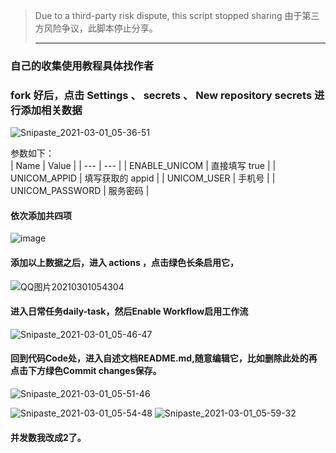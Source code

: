 > Due to a third-party risk dispute, this script stopped sharing
> 由于第三方风险争议，此脚本停止分享。
> ***
### 自己的收集使用教程具体找作者
 ### fork 好后，点击 Settings 、 secrets 、 New repository secrets 进行添加相关数据
 ![Snipaste_2021-03-01_05-36-51](https://user-images.githubusercontent.com/79479594/109432788-4182de00-7a50-11eb-9ebf-3da345f21e35.png)

 参数如下：  
|  Name | Value  |
|  --- | --- |
| ENABLE_UNICOM  | 直接填写 true |
| UNICOM_APPID  | 填写获取的 appid |
| UNICOM_USER  | 手机号 |
| UNICOM_PASSWORD  | 服务密码 |    
#### 依次添加共四项
![image](https://user-images.githubusercontent.com/79479594/109432827-6d05c880-7a50-11eb-8682-50405d7d66dd.png)

#### 添加以上数据之后，进入 actions ，点击绿色长条启用它，   
![QQ图片20210301054304](https://user-images.githubusercontent.com/79479594/109433119-1600f300-7a52-11eb-8ad2-0f7739d407c8.png)
  
#### 进入日常任务daily-task，然后Enable Workflow启用工作流  
![Snipaste_2021-03-01_05-46-47](https://user-images.githubusercontent.com/79479594/109433041-a428a980-7a51-11eb-8825-8f3e17813a53.png)

#### 回到代码Code处，进入自述文档README.md,随意编辑它，比如删除此处的再点击下方绿色Commit changes保存。
![Snipaste_2021-03-01_05-51-46](https://user-images.githubusercontent.com/79479594/109433473-ce7b6680-7a53-11eb-9a1a-c095ab45fcf5.png)
    
![Snipaste_2021-03-01_05-54-48](https://user-images.githubusercontent.com/79479594/109433247-bbb46200-7a52-11eb-91be-c48f28503c0f.png)
![Snipaste_2021-03-01_05-59-32](https://user-images.githubusercontent.com/79479594/109433404-7e9c9f80-7a53-11eb-91d5-73f2429e2409.png)

#### 并发数我改成2了。
